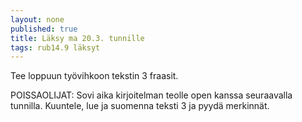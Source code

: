 ```yaml
---
layout: none
published: true
title: Läksy ma 20.3. tunnille
tags: rub14.9 läksyt
---
```

Tee loppuun työvihkoon tekstin 3 fraasit.

POISSAOLIJAT:
Sovi aika kirjoitelman teolle open kanssa seuraavalla tunnilla. Kuuntele, lue ja suomenna teksti 3 ja pyydä merkinnät.

